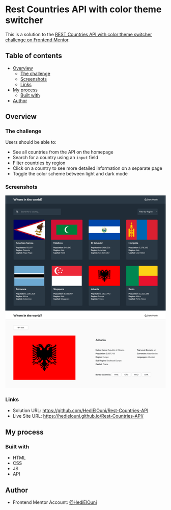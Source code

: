 # Rest Countries API with color theme switcher

This is a solution to the [REST Countries API with color theme switcher challenge on Frontend Mentor](https://www.frontendmentor.io/challenges/rest-countries-api-with-color-theme-switcher-5cacc469fec04111f7b848ca).

## Table of contents

- [Overview](#overview)
  - [The challenge](#the-challenge)
  - [Screenshots](#screenshots)
  - [Links](#links)
- [My process](#my-process)
  - [Built with](#built-with)
- [Author](#author)

## Overview

### The challenge

Users should be able to:

- See all countries from the API on the homepage
- Search for a country using an `input` field
- Filter countries by region
- Click on a country to see more detailed information on a separate page
- Toggle the color scheme between light and dark mode

### Screenshots

![](./Design/screenshot1.png)
![](./Design/screenshot2.png)

### Links

- Solution URL: https://github.com/HediElOuni/Rest-Countries-API
- Live Site URL: https://hedielouni.github.io/Rest-Countries-API/

## My process

### Built with

- HTML
- CSS
- JS
- API

## Author

- Frontend Mentor Account: [@HediElOuni](https://www.frontendmentor.io/profile/HediElOuni)
